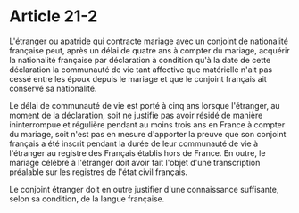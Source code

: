 # Article 21-2

L'étranger ou apatride qui contracte mariage avec un conjoint de nationalité française peut, après un délai de quatre ans à compter du mariage, acquérir la nationalité française par déclaration à condition qu'à la date de cette déclaration la communauté de vie tant affective que matérielle n'ait pas cessé entre les époux depuis le mariage et que le conjoint français ait conservé sa nationalité.

Le délai de communauté de vie est porté à cinq ans lorsque l'étranger, au moment de la déclaration, soit ne justifie pas avoir résidé de manière ininterrompue et régulière pendant au moins trois ans en France à compter du mariage, soit n'est pas en mesure d'apporter la preuve que son conjoint français a été inscrit pendant la durée de leur communauté de vie à l'étranger au registre des Français établis hors de France. En outre, le mariage célébré à l'étranger doit avoir fait l'objet d'une transcription préalable sur les registres de l'état civil français.

Le conjoint étranger doit en outre justifier d'une connaissance suffisante, selon sa condition, de la langue française.
